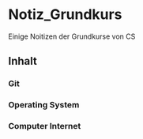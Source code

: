 # Notiz_Grundkurs
Einige Noitizen der Grundkurse von CS
## Inhalt
### Git
### Operating System
### Computer Internet
